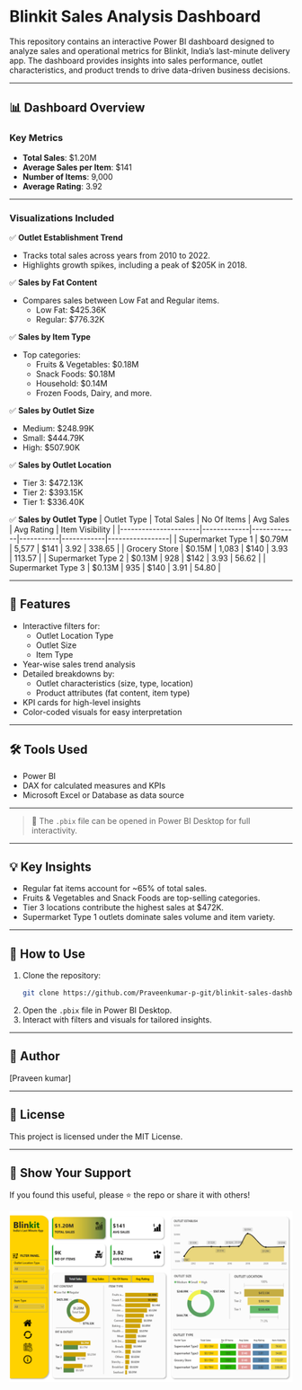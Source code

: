 # Blinkit Sales Analysis Dashboard

This repository contains an interactive Power BI dashboard designed to analyze sales and operational metrics for Blinkit, India’s last-minute delivery app. The dashboard provides insights into sales performance, outlet characteristics, and product trends to drive data-driven business decisions.

---

## 📊 Dashboard Overview

### Key Metrics

- **Total Sales**: $1.20M
- **Average Sales per Item**: $141
- **Number of Items**: 9,000
- **Average Rating**: 3.92

---

### Visualizations Included

✅ **Outlet Establishment Trend**
- Tracks total sales across years from 2010 to 2022.
- Highlights growth spikes, including a peak of $205K in 2018.

✅ **Sales by Fat Content**
- Compares sales between Low Fat and Regular items.
  - Low Fat: $425.36K
  - Regular: $776.32K

✅ **Sales by Item Type**
- Top categories:
  - Fruits & Vegetables: $0.18M
  - Snack Foods: $0.18M
  - Household: $0.14M
  - Frozen Foods, Dairy, and more.

✅ **Sales by Outlet Size**
- Medium: $248.99K
- Small: $444.79K
- High: $507.90K

✅ **Sales by Outlet Location**
- Tier 3: $472.13K
- Tier 2: $393.15K
- Tier 1: $336.40K

✅ **Sales by Outlet Type**
| Outlet Type          | Total Sales | No Of Items | Avg Sales | Avg Rating | Item Visibility |
|----------------------|-------------|-------------|-----------|------------|-----------------|
| Supermarket Type 1   | $0.79M      | 5,577       | $141      | 3.92       | 338.65          |
| Grocery Store        | $0.15M      | 1,083       | $140      | 3.93       | 113.57          |
| Supermarket Type 2   | $0.13M      | 928         | $142      | 3.93       | 56.62           |
| Supermarket Type 3   | $0.13M      | 935         | $140      | 3.91       | 54.80           |

---

## 🚀 Features

- Interactive filters for:
  - Outlet Location Type
  - Outlet Size
  - Item Type
- Year-wise sales trend analysis
- Detailed breakdowns by:
  - Outlet characteristics (size, type, location)
  - Product attributes (fat content, item type)
- KPI cards for high-level insights
- Color-coded visuals for easy interpretation

---

## 🛠️ Tools Used

- Power BI
- DAX for calculated measures and KPIs
- Microsoft Excel or Database as data source

---


> 📎 The `.pbix` file can be opened in Power BI Desktop for full interactivity.

---

## 💡 Key Insights

- Regular fat items account for ~65% of total sales.
- Fruits & Vegetables and Snack Foods are top-selling categories.
- Tier 3 locations contribute the highest sales at $472K.
- Supermarket Type 1 outlets dominate sales volume and item variety.

---

## 📎 How to Use

1. Clone the repository:
    ```bash
    git clone https://github.com/Praveenkumar-p-git/blinkit-sales-dashboard.git
    ```
2. Open the `.pbix` file in Power BI Desktop.
3. Interact with filters and visuals for tailored insights.

---

## 👤 Author

[Praveen kumar]  


---

## 📜 License

This project is licensed under the MIT License.

---

## 🌟 Show Your Support

If you found this useful, please ⭐ the repo or share it with others!

![Blinkit Dashboard](https://github.com/Praveenkumar-p-gif/Blinkit-Grocery/blob/main/Blinkit/Blinkit%20.png)


